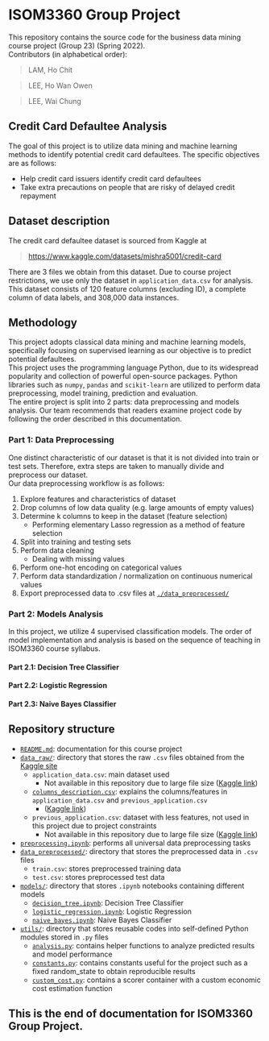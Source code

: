 # ISOM3360 Group Project
This repository contains the source code for the business data mining course project (Group 23) (Spring 2022).  
Contributors (in alphabetical order):
> LAM, Ho Chit

> LEE, Ho Wan Owen

> LEE, Wai Chung

## Credit Card Defaultee Analysis
The goal of this project is to utilize data mining and machine learning methods to identify potential credit card defaultees.
The specific objectives are as follows:
- Help credit card issuers identify credit card defaultees
- Take extra precautions on people that are risky of delayed credit repayment

## Dataset description
The credit card defaultee dataset is sourced from Kaggle at
> https://www.kaggle.com/datasets/mishra5001/credit-card  

There are 3 files we obtain from this dataset. Due to course project restrictions, we use only the dataset in `application_data.csv` for analysis.  
This dataset consists of 120 feature columns (excluding ID), a complete column of data labels, and 308,000 data instances.

## Methodology
This project adopts classical data mining and machine learning models, specifically focusing on supervised learning as our objective is to predict potential defaultees.  
This project uses the programming language Python, due to its widespread popularity and collection of powerful open-source packages. Python libraries such as `numpy`, `pandas` and `scikit-learn` are utilized to perform data preprocessing, model training, prediction and evaluation.  
The entire project is split into 2 parts: data preprocessing and models analysis. Our team recommends that readers examine project code by following the order described in this documentation.

### Part 1: Data Preprocessing
One distinct characteristic of our dataset is that it is not divided into train or test sets. Therefore, extra steps are taken to manually divide and preprocess our dataset.  
Our data preprocessing workflow is as follows:

1. Explore features and characteristics of dataset
2. Drop columns of low data quality (e.g. large amounts of empty values)
3. Determine k columns to keep in the dataset (feature selection)
   - Performing elementary Lasso regression as a method of feature selection
4. Split into training and testing sets
5. Perform data cleaning
   - Dealing with missing values
6. Perform one-hot encoding on categorical values
7. Perform data standardization / normalization on continuous numerical values
8. Export preprocessed data to .csv files at [`./data_preprocessed/`](data_preprocessed)

### Part 2: Models Analysis
In this project, we utilize 4 supervised classification models. The order of model implementation and analysis is based on the sequence of teaching in ISOM3360 course syllabus.
#### Part 2.1: Decision Tree Classifier

#### Part 2.2: Logistic Regression

#### Part 2.3: Naive Bayes Classifier


## Repository structure
- [`README.md`](README.md): documentation for this course project
- [`data_raw/`](data_raw): directory that stores the raw `.csv` files obtained from the [Kaggle site](https://www.kaggle.com/datasets/mishra5001/credit-card)
  - `application_data.csv`: main dataset used
    - Not available in this repository due to large file size ([Kaggle link](https://www.kaggle.com/datasets/mishra5001/credit-card?select=application_data.csv))
  - [`columns_description.csv`](data_raw/columns_description.csv): explains the columns/features in `application_data.csv` and `previous_application.csv`
    - ([Kaggle link](https://www.kaggle.com/datasets/mishra5001/credit-card?select=columns_description.csv))
  - `previous_application.csv`: dataset with less features, not used in this project due to project constraints
    - Not available in this repository due to large file size ([Kaggle link](https://www.kaggle.com/datasets/mishra5001/credit-card?select=previous_application.csv))
- [`preprocessing.ipynb`](preprocess.ipynb): performs all universal data preprocessing tasks
- [`data_preprocessed/`](data_preprocessed): directory that stores the preprocessed data in `.csv` files
  - `train.csv`: stores preprocessed training data
  - `test.csv`: stores preprocessed test data
- [`models/`](models): directory that stores `.ipynb` notebooks containing different models
  - [`decision_tree.ipynb`](models/decision_tree.ipynb): Decision Tree Classifier
  - [`logistic_regression.ipynb`](models/logistic_regression.ipynb): Logistic Regression
  - [`naive_bayes.ipynb`](models/naive_bayes.ipynb): Naive Bayes Classifier
- [`utils/`](utils): directory that stores reusable codes into self-defined Python modules stored in `.py` files
  - [`analysis.py`](utils/analysis.py): contains helper functions to analyze predicted results and model performance
  - [`constants.py`](utils/constants.py): contains constants useful for the project such as a fixed random_state to obtain reproducible results
  - [`custom_cost.py`](utils/custom_cost.py): contains a scorer container with a custom economic cost estimation function


## This is the end of documentation for ISOM3360 Group Project.
